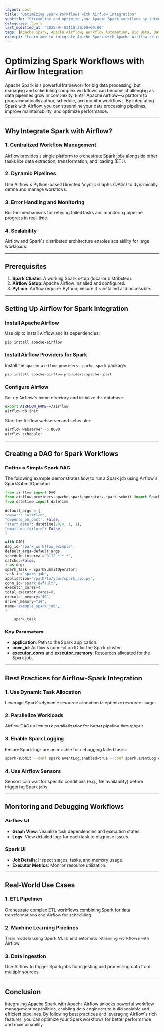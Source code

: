 ```yaml
---
layout: post
title: "Optimizing Spark Workflows with Airflow Integration"
subtitle: "Streamline and optimize your Apache Spark workflows by integrating with Apache Airflow."
categories: Spark
last_modified_at: "2025-04-03T10:30:00+00:00"
tags: [Apache Spark, Apache Airflow, Workflow Automation, Big Data, Data Engineering]
excerpt: "Learn how to integrate Apache Spark with Apache Airflow to create efficient, automated workflows for big data processing."
---
```


# Optimizing Spark Workflows with Airflow Integration

Apache Spark is a powerful framework for big data processing, but managing and scheduling complex workflows can become challenging as data pipelines grow in complexity. Enter Apache Airflow—a platform to programmatically author, schedule, and monitor workflows. By integrating Spark with Airflow, you can streamline your data processing pipelines, improve maintainability, and optimize performance.

---

## Why Integrate Spark with Airflow?

### 1. **Centralized Workflow Management**
Airflow provides a single platform to orchestrate Spark jobs alongside other tasks like data extraction, transformation, and loading (ETL).

### 2. **Dynamic Pipelines**
Use Airflow`s Python-based Directed Acyclic Graphs (DAGs) to dynamically define and manage workflows.

### 3. **Error Handling and Monitoring**
Built-in mechanisms for retrying failed tasks and monitoring pipeline progress in real-time.

### 4. **Scalability**
Airflow and Spark`s distributed architecture enables scalability for large workloads.

---

## Prerequisites

1. **Spark Cluster**: A working Spark setup (local or distributed).
2. **Airflow Setup**: Apache Airflow installed and configured.
3. **Python**: Airflow requires Python; ensure it`s installed and accessible.

---

## Setting Up Airflow for Spark Integration

### Install Apache Airflow
Use pip to install Airflow and its dependencies:
```bash
pip install apache-airflow
```

### Install Airflow Providers for Spark
Install the `apache-airflow-providers-apache-spark` package:
```bash
pip install apache-airflow-providers-apache-spark
```

### Configure Airflow
Set up Airflow`s home directory and initialize the database:
```bash
export AIRFLOW_HOME=~/airflow
airflow db init
```

Start the Airflow webserver and scheduler:
```bash
airflow webserver -p 8080
airflow scheduler
```

---

## Creating a DAG for Spark Workflows

### Define a Simple Spark DAG
The following example demonstrates how to run a Spark job using Airflow`s SparkSubmitOperator:
```python
from airflow import DAG
from airflow.providers.apache.spark.operators.spark_submit import SparkSubmitOperator
from datetime import datetime

default_args = {
"owner": "airflow",
"depends_on_past": False,
"start_date": datetime(2024, 1, 1),
"email_on_failure": False,
}

with DAG(
dag_id="spark_workflow_example",
default_args=default_args,
schedule_interval="0 12 * * *",
catchup=False,
) as dag:
spark_task = SparkSubmitOperator(
task_id="spark_job",
application="/path/to/your/spark_app.py",
conn_id="spark_default",
executor_cores=4,
total_executor_cores=8,
executor_memory="4G",
driver_memory="2G",
name="example_spark_job",
)

    spark_task
```

### Key Parameters
- **application**: Path to the Spark application.
- **conn_id**: Airflow`s connection ID for the Spark cluster.
- **executor_cores** and **executor_memory**: Resources allocated for the Spark job.

---

## Best Practices for Airflow-Spark Integration

### 1. **Use Dynamic Task Allocation**
Leverage Spark`s dynamic resource allocation to optimize resource usage.

### 2. **Parallelize Workloads**
Airflow DAGs allow task parallelization for better pipeline throughput.

### 3. **Enable Spark Logging**
Ensure Spark logs are accessible for debugging failed tasks:
```bash
spark-submit --conf spark.eventLog.enabled=true --conf spark.eventLog.dir=/path/to/logs
```

### 4. **Use Airflow Sensors**
Sensors can wait for specific conditions (e.g., file availability) before triggering Spark jobs.

---

## Monitoring and Debugging Workflows

### Airflow UI
- **Graph View**: Visualize task dependencies and execution states.
- **Logs**: View detailed logs for each task to diagnose issues.

### Spark UI
- **Job Details**: Inspect stages, tasks, and memory usage.
- **Executor Metrics**: Monitor resource utilization.

---

## Real-World Use Cases

### 1. **ETL Pipelines**
Orchestrate complex ETL workflows combining Spark for data transformations and Airflow for scheduling.

### 2. **Machine Learning Pipelines**
Train models using Spark MLlib and automate retraining workflows with Airflow.

### 3. **Data Ingestion**
Use Airflow to trigger Spark jobs for ingesting and processing data from multiple sources.

---

## Conclusion

Integrating Apache Spark with Apache Airflow unlocks powerful workflow management capabilities, enabling data engineers to build scalable and efficient pipelines. By following best practices and leveraging Airflow`s rich features, you can optimize your Spark workflows for better performance and maintainability.

